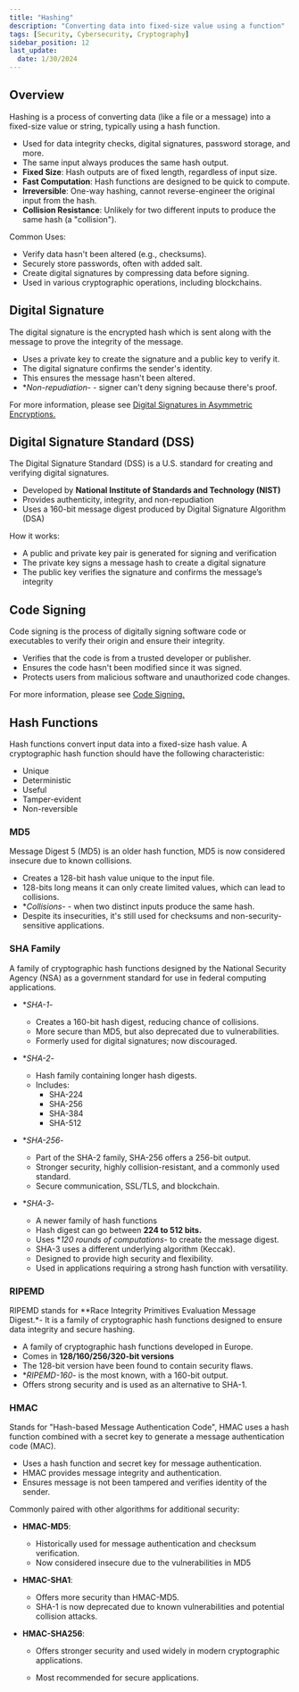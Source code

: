 ```yaml
---
title: "Hashing"
description: "Converting data into fixed-size value using a function"
tags: [Security, Cybersecurity, Cryptography]
sidebar_position: 12
last_update:
  date: 1/30/2024
---
```




## Overview

Hashing is a process of converting data (like a file or a message) into a fixed-size value or string, typically using a hash function.

- Used for data integrity checks, digital signatures, password storage, and more.
- The same input always produces the same hash output.
- **Fixed Size**: Hash outputs are of fixed length, regardless of input size.
- **Fast Computation**: Hash functions are designed to be quick to compute.
- **Irreversible**: One-way hashing, cannot   reverse-engineer the original input from the hash.
- **Collision Resistance**: Unlikely for two different inputs to produce the same hash (a "collision").
  
Common Uses:     

- Verify data hasn't been altered (e.g., checksums).
- Securely store passwords, often with added salt.
- Create digital signatures by compressing data before signing.
- Used in various cryptographic operations, including blockchains.


## Digital Signature

The digital signature is the encrypted hash which is sent along with the message to prove the integrity of the message.

- Uses a private key to create the signature and a public key to verify it.
- The digital signature confirms the sender's identity.
- This ensures the message hasn't been altered.
- **Non-repudiation*- - signer can't deny signing because there's proof.

For more information, please see [Digital Signatures in Asymmetric Encryptions.](/docs/007-Cybersecurity/005-Cryptography/010-Asymmetric-Encryption.md)


## Digital Signature Standard (DSS)

The Digital Signature Standard (DSS) is a U.S. standard for creating and verifying digital signatures.

- Developed by **National Institute of Standards and Technology (NIST)**
- Provides authenticity, integrity, and non-repudiation
- Uses a 160-bit message digest produced by Digital Signature Algorithm (DSA)

How it works:

- A public and private key pair is generated for signing and verification
- The private key signs a message hash to create a digital signature
- The public key verifies the signature and confirms the message’s integrity


## Code Signing

Code signing is the process of digitally signing software code or executables to verify their origin and ensure their integrity.

- Verifies that the code is from a trusted developer or publisher.
- Ensures the code hasn't been modified since it was signed.
- Protects users from malicious software and unauthorized code changes.

For more information, please see [Code Signing.](/docs/007-Cybersecurity/007-Software-Security/010-Application-Security.md#code-signing)


## Hash Functions 

Hash functions convert input data into a fixed-size hash value. A cryptographic hash function should have the following characteristic: 

- Unique 
- Deterministic
- Useful 
- Tamper-evident 
- Non-reversible


### MD5

Message Digest 5 (MD5) is an older hash function, MD5 is now considered insecure due to known collisions.

- Creates a 128-bit hash value unique to the input file.
- 128-bits long means it can only create limited values, which can lead to collisions.
- **Collisions*- - when two distinct inputs produce the same hash.
- Despite its insecurities, it's still used for checksums and non-security-sensitive applications.


### SHA Family  

A family of cryptographic hash functions designed by the National Security Agency (NSA) as a government standard for use in federal computing applications.

- **SHA-1*- 
    
    - Creates a 160-bit hash digest, reducing chance of collisions.
    - More secure than MD5, but also deprecated due to vulnerabilities.
    - Formerly used for digital signatures; now discouraged.

- **SHA-2*- 

    - Hash family containing longer hash digests.
    - Includes:
        - SHA-224
        - SHA-256
        - SHA-384
        - SHA-512

- **SHA-256*- 

   - Part of the SHA-2 family, SHA-256 offers a 256-bit output.
   - Stronger security, highly collision-resistant, and a commonly used standard.
   - Secure communication, SSL/TLS, and blockchain.

- **SHA-3*- 

   - A newer family of hash functions
   - Hash digest can go between **224 to 512 bits.**
   - Uses **120 rounds of computations*- to create the message digest.
   - SHA-3 uses a different underlying algorithm (Keccak).
   - Designed to provide high security and flexibility.
   - Used in applications requiring a strong hash function with versatility.


### RIPEMD

RIPEMD stands for **Race Integrity Primitives Evaluation Message Digest.*- It is a family of cryptographic hash functions designed to ensure data integrity and secure hashing.

- A family of cryptographic hash functions developed in Europe.
- Comes in **128/160/256/320-bit versions**
- The 128-bit version have been found to contain security flaws.
- **RIPEMD-160*- is the most known, with a 160-bit output.
- Offers strong security and is used as an alternative to SHA-1.

### HMAC

Stands for "Hash-based Message Authentication Code", HMAC uses a hash function combined with a secret key to generate a message authentication code (MAC).

- Uses a hash function and secret key for message authentication.
- HMAC provides message integrity and authentication.
- Ensures message is not been tampered and verifies identity of the sender.

Commonly paired with other algorithms for additional security:

 - **HMAC-MD5**: 

    - Historically used for message authentication and checksum verification.
    - Now considered insecure due to the vulnerabilities in MD5

- **HMAC-SHA1**: 

    - Offers more security than HMAC-MD5.
    - SHA-1 is now deprecated due to known vulnerabilities and potential collision attacks.

- **HMAC-SHA256**: 

    - Offers stronger security and used widely in modern cryptographic applications.
  
    - Most recommended for secure applications.







